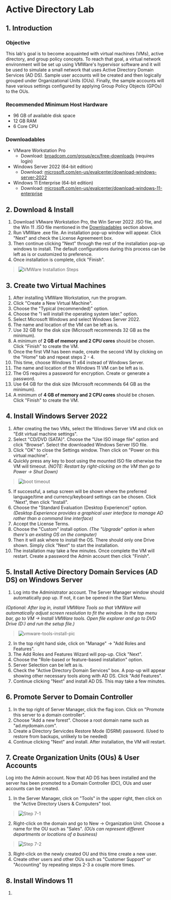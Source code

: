 # Active Directory Lab
## 1. Introduction
### Objective
This lab's goal is to become acquainted with virtual machines (VMs), active directory, and group policy concepts. To reach that goal, a virtual network environment will be set up using VMWare's hypervisor software and it will be used to simulate a small network that uses Active Directory Domain Services (AD DS). Sample user accounts will be created and then logically grouped under Organizational Units (OUs). Finally, the sample accounts will have various settings configured by applying Group Policy Objects (GPOs) to the OUs.
### Recommended Minimum Host Hardware
* 96 GB of available disk space
* 12 GB RAM
* 6 Core CPU

### Downloadables
* VMware Workstation Pro
  * Download: [broadcom.com/group/ecx/free-downloads](https://support.broadcom.com/group/ecx/free-downloads) (requires login)
* Windows Server 2022 (64-bit edition)
  * Download: [microsoft.com/en-us/evalcenter/download-windows-server-2022](https://www.microsoft.com/en-us/evalcenter/download-windows-server-2022)
* Windows 11 Enterprise (64-bit edition)
  * Download: [microsoft.com/en-us/evalcenter/download-windows-11-enterprise](https://www.microsoft.com/en-us/evalcenter/download-windows-11-enterprise)
## 2. Download & Install
1. Download VMware Workstation Pro, the Win Server 2022 .ISO file, and the Win 11 .ISO file mentioned in the [Downloadables](#downloadables) section above.
2. Run VMWare .exe file. An installation pop-up window will appear. Click "Next" and check the License Agreemeent box.
3. Then continue clicking "Next" through the rest of the installation pop-up windows to install. The default configurations during this process can be left as is or customized to preference.
4. Once installation is complete, click "Finish". 
> ![VMWare Installation Steps](/images/1.png)
## 3. Create two Virtual Machines
1. After installing VMWare Workstation, run the program.
2. Click "Create a New Virtual Machine".
3. Choose the "Typical (recommended)" option.
4. Choose the "I will install the operating system later." option.
5. Select Microsoft Windows and select Windows Server 2022.
6. The name and location of the VM can be left as is.
7. Use 32 GB for the disk size (Microsoft recommends 32 GB as the minimum).
8. A minimum of **2 GB of memory and 2 CPU cores** should be chosen. Click "Finish" to create the VM.
9. Once the first VM has been made, create the second VM by clicking on the "Home" tab and repeat steps 2 - 4.
10. This time, choose Windows 11 x64 instead of Windows Server.
11. The name and location of the Windows 11 VM can be left as is.
12. The OS requires a password for encryption. Create or generate a password.
13. Use 64 GB for the disk size (Microsoft recommends 64 GB as the minimum).
14. A minimum of **4 GB of memory and 2 CPU cores** should be chosen. Click "Finish" to create the VM.

## 4. Install Windows Server 2022
1. After creating the two VMs, select the Windows Server VM and click on "Edit virtual machine settings".
2. Select "CD/DVD (SATA)". Choose the "Use ISO image file" option and click "Browse". Select the downloaded Windows Server ISO file.
3. Click "OK" to close the Settings window. Then click on "Power on this virtual machine".
4. Quickly press any key to boot using the mounted ISO file otherwise the VM will timeout. *(NOTE: Restart by right-clicking on the VM then go to Power -> Shut Down)*
> ![boot timeout](/images/4.png)

5. If successful, a setup screen will be shown where the preferred language/time and currency/keyboard settings can be chosen. Click "Next", then click "Install".
6. Choose the "Standard Evaluation (Desktop Experience)" option. *(Desktop Experience provides a graphical user interface to manage AD rather than a command line interface)*
7. Accept the License Terms.
8. Choose the "Custom" install option. *(The "Upgrade" option is when there's an existing OS on the computer)*
9. Then it will ask where to install the OS. There should only one Drive shown. Simply click "Next" to start the installation.
10. The installation may take a few minutes. Once complete the VM will restart. Create a password the Admin account then click "Finish".

## 5. Install Active Directory Domain Services (AD DS) on Windows Server
1. Log into the Administrator account. The Server Manager window should automatically pop up. If not, it can be opened in the Start Menu.

*(Optional: After log in, install VMWare Tools so that VMWare will automatically adjust screen resolution to fit the window. In the top menu bar, go to VM -> Install VMWare tools. Open file explorer and go to DVD Drive (D:) and run the setup file.)*
> ![vmware-tools-install-pic](/images/5.jpg)

2. In the top right hand side, click on "Manage" -> "Add Roles and Features".
3. The Add Roles and Features Wizard will pop-up. Click "Next".
4. Choose the "Role-based or feature-based installation" option.
5. Server Selection can be left as is.
6. Check the "Active Directory Domain Services" box. A pop-up will appear showing other necessary tools along with AD DS. Click "Add Features".
7. Continue clicking "Next" and install AD DS. This may take a few minutes.

## 6. Promote Server to Domain Controller
1. In the top right of Server Manager, click the flag icon. Click on "Promote this server to a domain controller".
2. Choose "Add a new forest". Choose a root domain name such as "ad.mydomain.com".
3. Create a Directory Servicdes Restore Mode (DSRM) password. (Used to restore from backups, unlikely to be needed)
4. Continue clicking "Next" and install. After installation, the VM will restart.

## 7. Create Organization Units (OUs) & User Accounts
Log into the Admin account. Now that AD DS has been installed and the server has been promoted to a Domain Controller (DC), OUs and user accounts can be created.

1. In the Server Manager, click on "Tools" in the upper right, then click on the "Active Directory Users & Computers" tool.
> ![Step 7-1](/images/7-1.jpg)
2. Right-click on the domain and go to New -> Organization Unit. Choose a name for the OU such as "Sales". *(OUs can represent different departments or locations of a business)*
> ![Step 7-2](/images/7-2.jpg)
3. Right-click on the newly created OU and this time create a new user.
4. Create other users and other OUs such as "Customer Support" or "Accounting" by repeating steps 2-3 a couple more times.

## 8. Install Windows 11
1.
